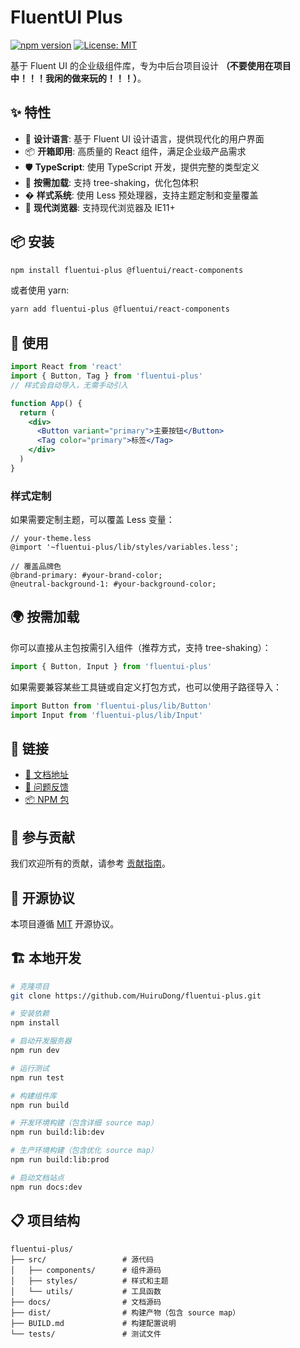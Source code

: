 # FluentUI Plus

[![npm version](https://badge.fury.io/js/fluentui-plus.svg)](https://badge.fury.io/js/fluentui-plus)
[![License: MIT](https://img.shields.io/badge/License-MIT-yellow.svg)](https://opensource.org/licenses/MIT)

基于 Fluent UI 的企业级组件库，专为中后台项目设计 **（不要使用在项目中！！！我闲的做来玩的！！！）**。

## ✨ 特性

- 🎨 **设计语言**: 基于 Fluent UI 设计语言，提供现代化的用户界面
- 📦 **开箱即用**: 高质量的 React 组件，满足企业级产品需求
- 🛡 **TypeScript**: 使用 TypeScript 开发，提供完整的类型定义
- 🎯 **按需加载**: 支持 tree-shaking，优化包体积
- � **样式系统**: 使用 Less 预处理器，支持主题定制和变量覆盖
- 📱 **现代浏览器**: 支持现代浏览器及 IE11+

## 📦 安装

```bash
npm install fluentui-plus @fluentui/react-components
```

或者使用 yarn:

```bash
yarn add fluentui-plus @fluentui/react-components
```

## 🔨 使用

```jsx
import React from 'react'
import { Button, Tag } from 'fluentui-plus'
// 样式会自动导入，无需手动引入

function App() {
  return (
    <div>
      <Button variant="primary">主要按钮</Button>
      <Tag color="primary">标签</Tag>
    </div>
  )
}
```

### 样式定制

如果需要定制主题，可以覆盖 Less 变量：

```less
// your-theme.less
@import '~fluentui-plus/lib/styles/variables.less';

// 覆盖品牌色
@brand-primary: #your-brand-color;
@neutral-background-1: #your-background-color;
```

## 🌍 按需加载

你可以直接从主包按需引入组件（推荐方式，支持 tree-shaking）：

```jsx
import { Button, Input } from 'fluentui-plus'
```

如果需要兼容某些工具链或自定义打包方式，也可以使用子路径导入：

```jsx
import Button from 'fluentui-plus/lib/Button'
import Input from 'fluentui-plus/lib/Input'
```

## 🔗 链接

- [📖 文档地址](https://your-docs-site.com)
- [🐛 问题反馈](https://github.com/HuiruDong/fluentui-plus/issues)
- [📦 NPM 包](https://www.npmjs.com/package/fluentui-plus)

## 🤝 参与贡献

我们欢迎所有的贡献，请参考 [贡献指南](./CONTRIBUTING.md)。

## 📄 开源协议

本项目遵循 [MIT](./LICENSE) 开源协议。

## 🏗️ 本地开发

```bash
# 克隆项目
git clone https://github.com/HuiruDong/fluentui-plus.git

# 安装依赖
npm install

# 启动开发服务器
npm run dev

# 运行测试
npm run test

# 构建组件库
npm run build

# 开发环境构建（包含详细 source map）
npm run build:lib:dev

# 生产环境构建（包含优化 source map）
npm run build:lib:prod

# 启动文档站点
npm run docs:dev
```

## 📋 项目结构

```
fluentui-plus/
├── src/                 # 源代码
│   ├── components/      # 组件源码
│   ├── styles/          # 样式和主题
│   └── utils/           # 工具函数
├── docs/                # 文档源码
├── dist/                # 构建产物（包含 source map）
├── BUILD.md             # 构建配置说明
└── tests/               # 测试文件
```